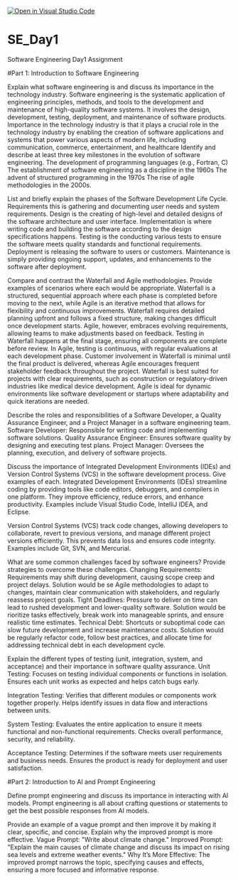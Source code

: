 [![Open in Visual Studio Code](https://classroom.github.com/assets/open-in-vscode-2e0aaae1b6195c2367325f4f02e2d04e9abb55f0b24a779b69b11b9e10269abc.svg)](https://classroom.github.com/online_ide?assignment_repo_id=18401479&assignment_repo_type=AssignmentRepo)
# SE_Day1
Software Engineering Day1 Assignment

#Part 1: Introduction to Software Engineering

Explain what software engineering is and discuss its importance in the technology industry.
Software engineering is the systematic application of engineering principles, methods, and tools to the development and maintenance of high-quality software systems. It involves the design, development, testing, deployment, and maintenance of software products.
Importance in the technology industry is that it plays a crucial role in the technology industry by enabling the creation of software applications and systems that power various aspects of modern life, including communication, commerce, entertainment, and healthcare
Identify and describe at least three key milestones in the evolution of software engineering.
The development of programming languages (e.g., Fortran, C)
The establishment of software engineering as a discipline in the 1960s
The advent of structured programming in the 1970s
The rise of agile methodologies in the 2000s.


List and briefly explain the phases of the Software Development Life Cycle.
Requirements this is gathering and documenting user needs and system requirements.
Design is the creating of high-level and detailed designs of the software architecture and user interface.
Implementation is where writing code and building the software according to the design specifications happens.
Testing is the conducting various tests to ensure the software meets quality standards and functional requirements.
Deployment is releasing the software to users or customers.
Maintenance is simply providing ongoing support, updates, and enhancements to the software after deployment.


Compare and contrast the Waterfall and Agile methodologies. Provide examples of scenarios where each would be appropriate.
Waterfall is a structured, sequential approach where each phase is completed before moving to the next, while Agile is an iterative method that allows for flexibility and continuous improvements.
Waterfall requires detailed planning upfront and follows a fixed structure, making changes difficult once development starts. Agile, however, embraces evolving requirements, allowing teams to make adjustments based on feedback.
Testing in Waterfall happens at the final stage, ensuring all components are complete before review. In Agile, testing is continuous, with regular evaluations at each development phase.
Customer involvement in Waterfall is minimal until the final product is delivered, whereas Agile encourages frequent stakeholder feedback throughout the project.
Waterfall is best suited for projects with clear requirements, such as construction or regulatory-driven industries like medical device development. Agile is ideal for dynamic environments like software development or startups where adaptability and quick iterations are needed.

Describe the roles and responsibilities of a Software Developer, a Quality Assurance Engineer, and a Project Manager in a software engineering team.
Software Developer: Responsible for writing code and implementing software solutions.
Quality Assurance Engineer: Ensures software quality by designing and executing test plans.
Project Manager: Oversees the planning, execution, and delivery of software projects.

Discuss the importance of Integrated Development Environments (IDEs) and Version Control Systems (VCS) in the software development process. Give examples of each.
Integrated Development Environments (IDEs) streamline coding by providing tools like code editors, debuggers, and compilers in one platform. They improve efficiency, reduce errors, and enhance productivity. Examples include Visual Studio Code, IntelliJ IDEA, and Eclipse.

Version Control Systems (VCS) track code changes, allowing developers to collaborate, revert to previous versions, and manage different project versions efficiently. This prevents data loss and ensures code integrity. Examples include Git, SVN, and Mercurial.

What are some common challenges faced by software engineers? Provide strategies to overcome these challenges.
Changing Requirements: Requirements may shift during development, causing scope creep and project delays. Solution would be se Agile methodologies to adapt to changes, maintain clear communication with stakeholders, and regularly reassess project goals.
Tight Deadlines: Pressure to deliver on time can lead to rushed development and lower-quality software. Solution would be rioritize tasks effectively, break work into manageable sprints, and ensure realistic time estimates.
Technical Debt: Shortcuts or suboptimal code can slow future development and increase maintenance costs. Solution would be regularly refactor code, follow best practices, and allocate time for addressing technical debt in each development cycle.

Explain the different types of testing (unit, integration, system, and acceptance) and their importance in software quality assurance.
Unit Testing: Focuses on testing individual components or functions in isolation. Ensures each unit works as expected and helps catch bugs early.

Integration Testing: Verifies that different modules or components work together properly. Helps identify issues in data flow and interactions between units.

System Testing: Evaluates the entire application to ensure it meets functional and non-functional requirements. Checks overall performance, security, and reliability.

Acceptance Testing: Determines if the software meets user requirements and business needs. Ensures the product is ready for deployment and user satisfaction.

#Part 2: Introduction to AI and Prompt Engineering

Define prompt engineering and discuss its importance in interacting with AI models.
Prompt engineering is all about crafting questions or statements to get the best possible responses from AI models. 

Provide an example of a vague prompt and then improve it by making it clear, specific, and concise. Explain why the improved prompt is more effective.
Vague Prompt: "Write about climate change."
Improved Prompt: "Explain the main causes of climate change and discuss its impact on rising sea levels and extreme weather events."
Why It’s More Effective: The improved prompt narrows the topic, specifying causes and effects, ensuring a more focused and informative response.
